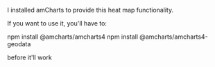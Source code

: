 I installed amCharts to provide this heat map functionality.

If you want to use it, you'll have to:

npm install @amcharts/amcharts4
npm install @amcharts/amcharts4-geodata

before it'll work